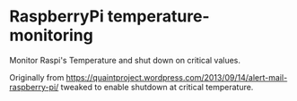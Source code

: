 # RaspberryPi temperature-monitoring
Monitor Raspi's Temperature and shut down on critical values.

Originally from https://quaintproject.wordpress.com/2013/09/14/alert-mail-raspberry-pi/ tweaked to enable shutdown at critical temperature.

